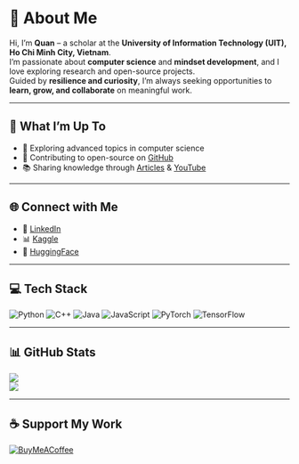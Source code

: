 # 💫 About Me  

Hi, I’m **Quan** – a scholar at the **University of Information Technology (UIT), Ho Chi Minh City, Vietnam**.  
I’m passionate about **computer science** and **mindset development**, and I love exploring research and open-source projects.  
Guided by **resilience and curiosity**, I’m always seeking opportunities to **learn, grow, and collaborate** on meaningful work.  

---

## 🚀 What I’m Up To  
- 🌱 Exploring advanced topics in computer science  
- 🔭 Contributing to open-source on [GitHub](https://github.com/QuanHoangNgoc)  
- 📚 Sharing knowledge through [Articles](https://sites.google.com/view/quan12i/trang-ch%E1%BB%A7?fbclid=IwAR3FfEwShxH6ZSOuZovAmZRb5TsljtnbunuYTHFITcd_K4odDwrVUyzzvjQ) & [YouTube](https://www.youtube.com/@QuanHoangNgoc-yu9uo?sub_confirmation=1)  

---

## 🌐 Connect with Me  
- 💼 [LinkedIn](https://www.linkedin.com/in/quanhoangngoc)  
- 📊 [Kaggle](https://www.kaggle.com/quanhoangngoc)  
- 🤗 [HuggingFace](https://huggingface.co/QuanHoangNgoc)  

---

## 💻 Tech Stack  
![Python](https://img.shields.io/badge/python-3670A0?style=flat&logo=python&logoColor=ffdd54) ![C++](https://img.shields.io/badge/c++-%2300599C.svg?style=flat&logo=c%2B%2B&logoColor=white) ![Java](https://img.shields.io/badge/java-%23ED8B00.svg?style=flat&logo=openjdk&logoColor=white) ![JavaScript](https://img.shields.io/badge/javascript-%23323330.svg?style=flat&logo=javascript&logoColor=%23F7DF1E) ![PyTorch](https://img.shields.io/badge/PyTorch-%23EE4C2C.svg?style=flat&logo=PyTorch&logoColor=white) ![TensorFlow](https://img.shields.io/badge/TensorFlow-%23FF6F00.svg?style=flat&logo=TensorFlow&logoColor=white)  

---

## 📊 GitHub Stats  
![](https://github-readme-stats.vercel.app/api?username=QuanHoangNgoc&hide_border=false&include_all_commits=true&count_private=true&show_icons=true)  
![](https://github-readme-stats.vercel.app/api/top-langs/?username=QuanHoangNgoc&layout=compact&hide_border=false)  

---

## ☕ Support My Work  
[![BuyMeACoffee](https://img.shields.io/badge/Buy%20Me%20a%20Coffee-ffdd00?style=for-the-badge&logo=buy-me-a-coffee&logoColor=black)](https://buymeacoffee.com/)  
